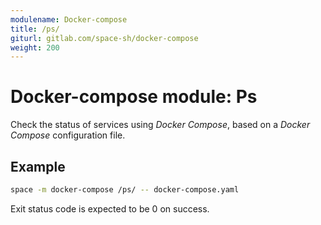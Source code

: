 ```yaml
---
modulename: Docker-compose
title: /ps/
giturl: gitlab.com/space-sh/docker-compose
weight: 200
---
```

# Docker-compose module: Ps

Check the status of services using _Docker Compose_, based on a _Docker Compose_ configuration file.


## Example

```sh
space -m docker-compose /ps/ -- docker-compose.yaml
```

Exit status code is expected to be 0 on success.
